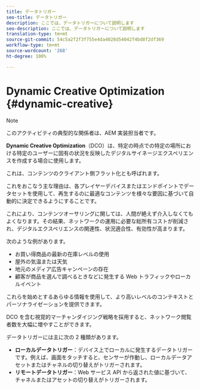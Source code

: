 ```yaml
---
title: データトリガー
seo-title: データトリガー
description: ここでは、データトリガーについて説明します
seo-description: ここでは、データトリガーについて説明します
translation-type: tm+mt
source-git-commit: 54c5a2f2f3f755e4da4028d54042f4bd8f2df369
workflow-type: tm+mt
source-wordcount: '268'
ht-degree: 100%

---
```



# Dynamic Creative Optimization {#dynamic-creative}

>[!NOTE]
>
>このアクティビティの典型的な関係者は、AEM 実装担当者です。

**Dynamic Creative Optimization**（DCO）は、特定の時点での特定の場所における特定のユーザーに固有の状況を反映したデジタルサイネージエクスペリエンスを作成する場合に使用します。

これは、コンテンツのクライアント側フラット化とも呼ばれます。

これをおこなう主な理由は、各プレイヤーデバイスまたはエンドポイントでデータセットを使用して、再生するのに最適なコンテンツを様々な要因に基づいて自動的に決定できるようにすることです。

これにより、コンテンツオーサリングに関しては、人間が絶えず介入しなくてもよくなります。その結果、ネットワークの運用に必要な総所有コストが削減され、デジタルエクスペリエンスの関連性、状況適合性、有効性が高まります。

次のような例があります。

* お買い得商品の最新の在庫レベルの使用
* 屋外の気温または天気
* 地元のメディア広告キャンペーンの存在
* 顧客が商品を選んで調べるときなどに発生する Web トラフィックやローカルイベント

これらを始めとするあらゆる情報を使用して、より高いレベルのコンテキストとパーソナライゼーションを提供できます。

DCO を含む視覚的マーチャンダイジング戦略を採用すると、ネットワーク閲覧者数を大幅に増やすことができます。

データトリガーには主に次の 2 種類があります。

* **ローカルデータトリガー**：デバイス上でローカルに発生するデータトリガーです。例えば、画面をタッチすると、センサーが作動し、ローカルデータアセットまたはチャネルの切り替えがトリガーされます。
* **リモートデータトリガー**：Web サービス API から返された値に基づいて、チャネルまたはアセットの切り替えがトリガーされます。

